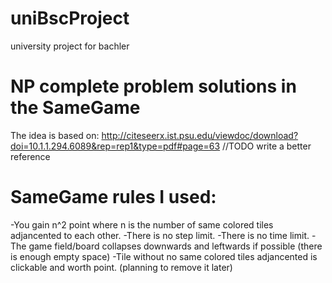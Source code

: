 # uniBscProject
university project for bachler


# NP complete problem solutions in the SameGame
The idea is based on:
http://citeseerx.ist.psu.edu/viewdoc/download?doi=10.1.1.294.6089&rep=rep1&type=pdf#page=63
//TODO write a better reference


# SameGame rules I used:
-You gain n^2 point where n is the number of same colored tiles adjancented to each other.
-There is no step limit.
-There is no time limit.
-The game field/board collapses downwards and leftwards if possible (there is enough empty space)
-Tile without no same colored tiles adjancented is clickable and worth point. (planning to remove it later)
